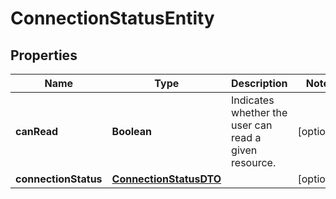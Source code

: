 # ConnectionStatusEntity

## Properties
Name | Type | Description | Notes
------------ | ------------- | ------------- | -------------
**canRead** | **Boolean** | Indicates whether the user can read a given resource. |  [optional]
**connectionStatus** | [**ConnectionStatusDTO**](ConnectionStatusDTO.md) |  |  [optional]

